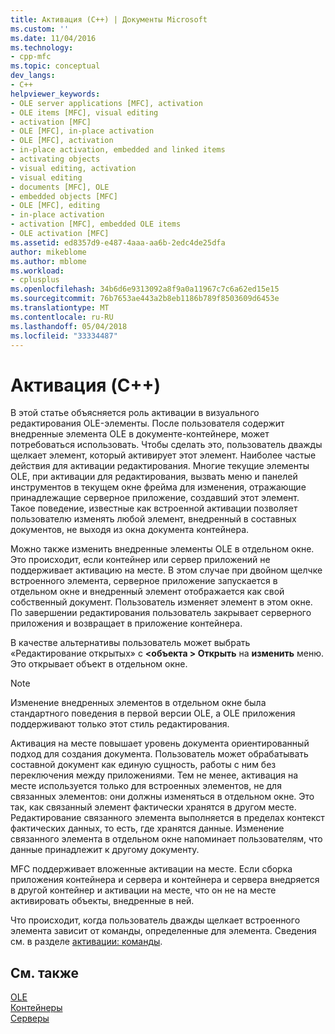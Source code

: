 ```yaml
---
title: Активация (C++) | Документы Microsoft
ms.custom: ''
ms.date: 11/04/2016
ms.technology:
- cpp-mfc
ms.topic: conceptual
dev_langs:
- C++
helpviewer_keywords:
- OLE server applications [MFC], activation
- OLE items [MFC], visual editing
- activation [MFC]
- OLE [MFC], in-place activation
- OLE [MFC], activation
- in-place activation, embedded and linked items
- activating objects
- visual editing, activation
- visual editing
- documents [MFC], OLE
- embedded objects [MFC]
- OLE [MFC], editing
- in-place activation
- activation [MFC], embedded OLE items
- OLE activation [MFC]
ms.assetid: ed8357d9-e487-4aaa-aa6b-2edc4de25dfa
author: mikeblome
ms.author: mblome
ms.workload:
- cplusplus
ms.openlocfilehash: 34b6d6e9313092a8f9a0a11967c7c6a62ed15e15
ms.sourcegitcommit: 76b7653ae443a2b8eb1186b789f8503609d6453e
ms.translationtype: MT
ms.contentlocale: ru-RU
ms.lasthandoff: 05/04/2018
ms.locfileid: "33334487"
---
```

# <a name="activation-c"></a>Активация (C++)
В этой статье объясняется роль активации в визуального редактирования OLE-элементы. После пользователя содержит внедренные элемента OLE в документе-контейнере, может потребоваться использовать. Чтобы сделать это, пользователь дважды щелкает элемент, который активирует этот элемент. Наиболее частые действия для активации редактирования. Многие текущие элементы OLE, при активации для редактирования, вызвать меню и панелей инструментов в текущем окне фрейма для изменения, отражающие принадлежащие серверное приложение, создавший этот элемент. Такое поведение, известные как встроенной активации позволяет пользователю изменять любой элемент, внедренный в составных документов, не выходя из окна документа контейнера.  
  
 Можно также изменить внедренные элементы OLE в отдельном окне. Это происходит, если контейнер или сервер приложений не поддерживает активацию на месте. В этом случае при двойном щелчке встроенного элемента, серверное приложение запускается в отдельном окне и внедренный элемент отображается как свой собственный документ. Пользователь изменяет элемент в этом окне. По завершении редактирования пользователь закрывает серверного приложения и возвращает в приложение контейнера.  
  
 В качестве альтернативы пользователь может выбрать «Редактирование открытых» с  **\<объекта > Открыть** на **изменить** меню. Это открывает объект в отдельном окне.  
  
> [!NOTE]
>  Изменение внедренных элементов в отдельном окне была стандартного поведения в первой версии OLE, а OLE приложения поддерживают только этот стиль редактирования.  
  
 Активация на месте повышает уровень документа ориентированный подход для создания документа. Пользователь может обрабатывать составной документ как единую сущность, работы с ним без переключения между приложениями. Тем не менее, активация на месте используется только для встроенных элементов, не для связанных элементов: они должны изменяться в отдельном окне. Это так, как связанный элемент фактически хранятся в другом месте. Редактирование связанного элемента выполняется в пределах контекст фактических данных, то есть, где хранятся данные. Изменение связанного элемента в отдельном окне напоминает пользователям, что данные принадлежит к другому документу.  
  
 MFC поддерживает вложенные активации на месте. Если сборка приложения контейнера и сервера и контейнера и сервера внедряется в другой контейнер и активации на месте, что он не на месте активировать объекты, внедренные в ней.  
  
 Что происходит, когда пользователь дважды щелкает встроенного элемента зависит от команды, определенные для элемента. Сведения см. в разделе [активации: команды](../mfc/activation-verbs.md).  
  
## <a name="see-also"></a>См. также  
 [OLE](../mfc/ole-in-mfc.md)   
 [Контейнеры](../mfc/containers.md)   
 [Серверы](../mfc/servers.md)

